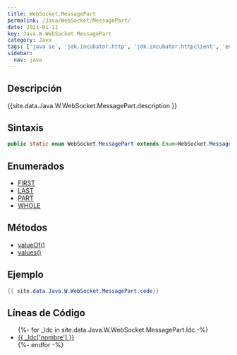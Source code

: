 ```yaml
---
title: WebSocket.MessagePart
permalink: /Java/WebSocket/MessagePart/
date: 2021-01-11
key: Java.W.WebSocket.MessagePart
category: Java
tags: ['java se', 'jdk.incubator.http', 'jdk.incubator.httpclient', 'enumerado java', 'Java 9']
sidebar: 
  nav: java
---
```


## Descripción
{{site.data.Java.W.WebSocket.MessagePart.description }}

## Sintaxis
~~~java
public static enum WebSocket.MessagePart extends Enum<WebSocket.MessagePart>
~~~

## Enumerados
* [FIRST](/Java/WebSocket/MessagePart/FIRST/)
* [LAST](/Java/WebSocket/MessagePart/LAST/)
* [PART](/Java/WebSocket/MessagePart/PART/)
* [WHOLE](/Java/WebSocket/MessagePart/WHOLE/)

## Métodos
* [valueOf()](/Java/WebSocket/MessagePart/valueOf/)
* [values()](/Java/WebSocket/MessagePart/values/)

## Ejemplo
~~~java
{{ site.data.Java.W.WebSocket.MessagePart.code}}
~~~

## Líneas de Código
<ul>
{%- for _ldc in site.data.Java.W.WebSocket.MessagePart.ldc -%}
   <li>
       <a href="{{_ldc['url'] }}">{{ _ldc['nombre'] }}</a>
   </li>
{%- endfor -%}
</ul>
